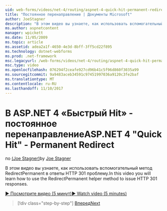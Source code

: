 ```yaml
---
uid: web-forms/videos/net-4/routing/aspnet-4-quick-hit-permanent-redirect
title: "Постоянное перенаправление | Документы Microsoft"
author: JoeStagner
description: "В этом видео вы узнаете, как использовать вспомогательный метод RedirectPermanent в ответы HTTP 301 проблему."
ms.author: aspnetcontent
manager: wpickett
ms.date: 11/05/2009
ms.topic: article
ms.assetid: adea2a1f-4650-4e3d-8bff-3ff5cd22f895
ms.technology: dotnet-webforms
ms.prod: .net-framework
msc.legacyurl: /web-forms/videos/net-4/routing/aspnet-4-quick-hit-permanent-redirect
msc.type: video
ms.openlocfilehash: 076294f2ceafe927cd96b41c5f96d860f3035a99
ms.sourcegitcommit: 9a9483aceb34591c97451997036a9120c3fe2baf
ms.translationtype: MT
ms.contentlocale: ru-RU
ms.lasthandoff: 11/10/2017
---
```

<a name="aspnet-4-quick-hit---permanent-redirect"></a><span data-ttu-id="b684f-103">В ASP.NET 4 «Быстрый Hit» - постоянное перенаправление</span><span class="sxs-lookup"><span data-stu-id="b684f-103">ASP.NET 4 "Quick Hit" - Permanent Redirect</span></span>
====================
<span data-ttu-id="b684f-104">по [(Joe Stagner)](https://github.com/JoeStagner)</span><span class="sxs-lookup"><span data-stu-id="b684f-104">by [Joe Stagner](https://github.com/JoeStagner)</span></span>

<span data-ttu-id="b684f-105">В этом видео вы узнаете, как использовать вспомогательный метод RedirectPermanent в ответы HTTP 301 проблему.</span><span class="sxs-lookup"><span data-stu-id="b684f-105">In this video you will learn how to use the RedirectPermanent helper method to issue HTTP 301 responses.</span></span> 

[<span data-ttu-id="b684f-106">&#9654; Посмотрите видео (5 минут)</span><span class="sxs-lookup"><span data-stu-id="b684f-106">&#9654; Watch video (5 minutes)</span></span>](https://channel9.msdn.com/Blogs/ASP-NET-Site-Videos/aspnet-4-quick-hit-permanent-redirect)

>[!div class="step-by-step"]
[<span data-ttu-id="b684f-107">Вперед</span><span class="sxs-lookup"><span data-stu-id="b684f-107">Next</span></span>](aspnet-4-quick-hit-imperative-webforms-routing.md)
